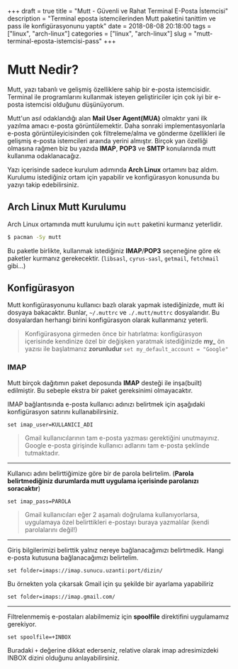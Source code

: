 +++
draft = true
title = "Mutt - Güvenli ve Rahat Terminal E-Posta İstemcisi"
description = "Terminal eposta istemcilerinden Mutt paketini tanittim ve pass ile konfigürasyonunu yaptık"
date = 2018-08-08 20:18:00
tags = ["linux", "arch-linux"]
categories = ["linux", "arch-linux"]
slug = "mutt-terminal-eposta-istemcisi-pass"
+++

# Mutt Nedir?

Mutt, yazı tabanlı ve gelişmiş özelliklere sahip bir e-posta istemcisidir. 
Terminal ile programlarını kullanmak isteyen geliştiriciler için çok iyi bir 
e-posta istemcisi olduğunu düşünüyorum.

Mutt'un asıl odaklandığı alan **Mail User Agent(MUA)** olmaktır yani ilk 
yazılma amacı e-posta görüntülemektir. Daha sonraki implementasyonlarla 
e-posta görüntüleyicisinden çok filtreleme/alma ve gönderme özellikleri ile 
gelişmiş e-posta istemcileri araında yerini almıştır. Birçok yan özelliği 
olmasına rağmen biz bu yazıda **IMAP**, **POP3** ve **SMTP** konularında 
mutt kullanıma odaklanacağız.

Yazı içerisinde sadece kurulum adımında **Arch Linux** ortamını baz aldım. 
Kurulumu istediğiniz ortam için yapabilir ve konfigürasyon konusunda bu yazıyı 
takip edebilirsiniz.

## Arch Linux Mutt Kurulumu

Arch Linux ortamında mutt kurulumu için `mutt` paketini kurmanız yeterlidir.

```sh
$ pacman -Sy mutt
```

Bu paketle birlikte, kullanmak istediğiniz **IMAP**/**POP3** seçeneğine göre 
ek paketler kurmanız gerekecektir. (`libsasl`, `cyrus-sasl`, `getmail`, 
`fetchmail` gibi...)

## Konfigürasyon

Mutt konfigürasyonunu kullanıcı bazlı olarak yapmak istediğinizde, mutt iki 
dosyaya bakacaktır. Bunlar, `~/.muttrc` ve `./.mutt/muttrc` dosyalarıdır. Bu 
dosyalardan herhangi birini konfigürasyon olarak kullanmanız yeterli.

> Konfigürasyona girmeden önce bir hatırlatma: konfigürasyon içerisinde 
> kendinize özel bir değişken yaratmak istediğinizde **my_** ön yazısı ile 
> başlatmanız **zorunludur**
> `set my_default_account = "Google"`

### IMAP

Mutt birçok dağıtımın paket deposunda **IMAP** desteği ile inşa(built) 
edilmiştir. Bu sebeple ekstra bir paket gereksinimi olmayacaktır.

IMAP bağlantısında e-posta kullanıcı adınızı belirtmek için aşağıdaki 
konfigürasyon satırını kullanabilirsiniz.

```
set imap_user=KULLANICI_ADI
```

> Gmail kullanıcılarının tam e-posta yazması gerektiğini unutmayınız. Google 
> e-posta girişinde kullanıcı adlarını tam e-posta şeklinde tutmaktadır.

---

Kullanıcı adını belirttiğimize göre bir de parola belirtelim. (**Parola 
belirtmediğiniz durumlarda mutt uygulama içerisinde parolanızı soracaktır**)

```
set imap_pass=PAROLA
```

> Gmail kullanıcıları eğer 2 aşamalı doğrulama kullanıyorlarsa, uygulamaya özel 
> belirttikleri e-postayı buraya yazmalılar (kendi parolalarını değil!)

---

Giriş bilgilerimizi belirttik yalnız nereye bağlanacağımızı belirtmedik. 
Hangi e-posta kutusuna bağlanacağımızı belirtelim.

```
set folder=imaps://imap.sunucu.uzanti:port/dizin/
```

Bu örnekten yola çıkarsak Gmail için şu şekilde bir ayarlama yapabiliriz

```
set folder=imaps://imap.gmail.com/
```

---

Filtrelenmemiş e-postaları alabilmemiz için **spoolfile** direktifini 
uygulamamız gerekiyor.

```
set spoolfile=+INBOX
```

Buradaki `+` değerine dikkat ederseniz, relative olarak imap adresimizdeki 
INBOX dizini olduğunu anlayabilirsiniz.



